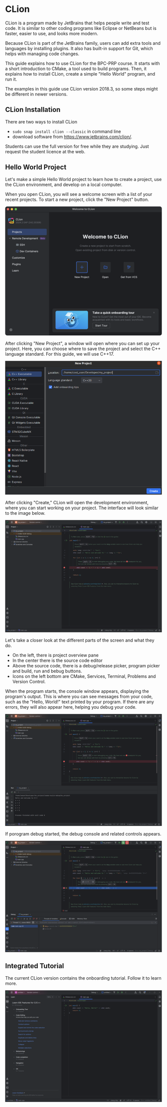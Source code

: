 # CLion

CLion is a program made by JetBrains that helps people write and test code. It is similar to other coding programs like Eclipse or NetBeans but is faster, easier to use, and looks more modern.

Because CLion is part of the JetBrains family, users can add extra tools and languages by installing plugins. It also has built-in support for Git, which helps with managing code changes.

This guide explains how to use CLion for the BPC-PRP course. It starts with a short introduction to CMake, a tool used to build programs. Then, it explains how to install CLion, create a simple "Hello World" program, and run it.

The examples in this guide use CLion version 2018.3, so some steps might be different in newer versions.

## CLion Installation

There are two ways to install CLion
 - `sudo snap install clion --classic` in command line
 - download software from https://www.jetbrains.com/clion/.

Students can use the full version for free while they are studying. Just request the student licence at the web.

## Hello World Project

Let's make a simple Hello World project to learn how to create a project, use the CLion environment, and develop on a local computer.

When you open CLion, you will see a welcome screen with a list of your recent projects. To start a new project, click the "New Project" button.

![Welcome screen](../images/clion_welcome.png)

After clicking "New Project", a window will open where you can set up your project. Here, you can choose where to save the project and select the C++ language standard. For this guide, we will use C++17.

![Creating a project](../images/clion_new_project.png)

After clicking "Create," CLion will open the development environment, where you can start working on your project. The interface will look similar to the image below.

![IDE](../images/clion_home.png)

Let's take a closer look at the different parts of the screen and what they do.

 - On the left, there is project overview pane
 - In the center there is the source code editor
 - Above the source code, there is a debug/release picker, program picker and build, run and bebug buttons.
 - Icons on the left bottom are CMake, Services, Terminal, Problems and Version Control.

When the program starts, the console window appears, displaying the program's output. This is where you can see messages from your code, such as the "Hello, World!" text printed by your program. If there are any errors, they will also appear here, helping you debug your code.

![Program console](../images/clion_program_terminal.png)

If porogram debug started, the debug console and related controls appears.

![IDE description](../images/clion_debug.png)


## Integrated Tutorial

The current CLion version contains the onboarding tutorial. Follow it to learn more.

![CLion Tutorial](../images/clion_tutorial.png)


